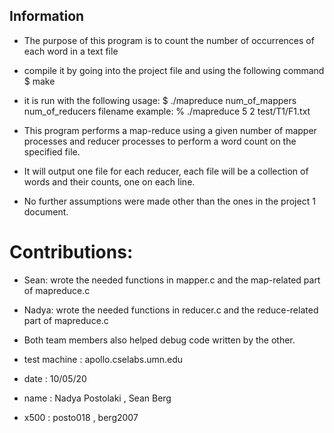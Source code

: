 ## Information
* The purpose of this program is to count the number of occurrences of each word in a text file

* compile it by going into the project file and using the following command
$ make

* it is run with the following usage:
$ ./mapreduce num_of_mappers num_of_reducers filename
example:
% ./mapreduce 5 2 test/T1/F1.txt

* This program performs a map-reduce using a given number of mapper processes and reducer processes to perform a word count on the specified file. 
* It will output one file for each reducer, each file will be a collection of words and their counts, one on each line.

* No further assumptions were made other than the ones in the project 1 document.

# Contributions:
* Sean: wrote the needed functions in mapper.c and the map-related part of mapreduce.c
* Nadya: wrote the needed functions in reducer.c and the reduce-related part of mapreduce.c
* Both team members also helped debug code written by the other.

* test machine : apollo.cselabs.umn.edu
* date : 10/05/20
* name : Nadya Postolaki , Sean Berg
* x500 : posto018 , berg2007
